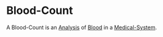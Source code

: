 # Blood-Count

A Blood-Count is an [Analysis](600204.md) of [Blood](40000045.md) in a [Medical-System](800014.md).
